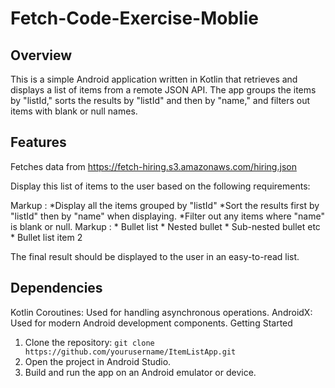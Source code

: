 # Fetch-Code-Exercise-Moblie

## Overview
This is a simple Android application written in Kotlin that retrieves and displays a list of items from a remote JSON API. The app groups the items by "listId," sorts the results by "listId" and then by "name," and filters out items with blank or null names.

## Features
Fetches data from https://fetch-hiring.s3.amazonaws.com/hiring.json

Display this list of items to the user based on the following requirements:

Markup : *Display all the items grouped by "listId"
         *Sort the results first by "listId" then by "name" when displaying.
         *Filter out any items where "name" is blank or null.
 Markup : * Bullet list
              * Nested bullet
                  * Sub-nested bullet etc
          * Bullet list item 2

The final result should be displayed to the user in an easy-to-read list.

## Dependencies
Kotlin Coroutines: Used for handling asynchronous operations.
AndroidX: Used for modern Android development components.
Getting Started
1. Clone the repository: ```git clone https://github.com/yourusername/ItemListApp.git```
2. Open the project in Android Studio.
3. Build and run the app on an Android emulator or device.
